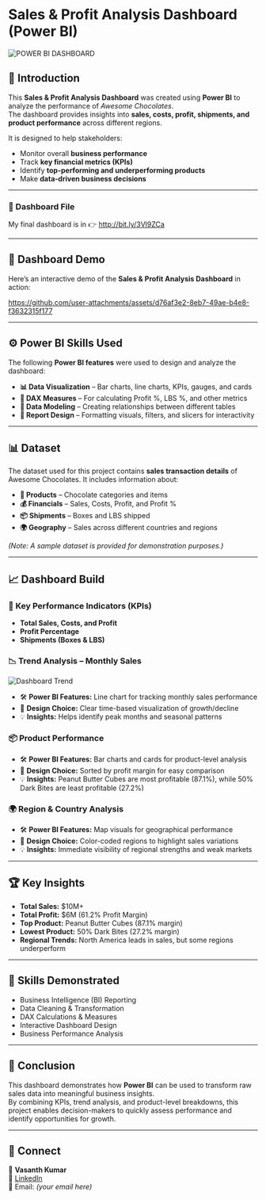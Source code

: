 # Sales & Profit Analysis Dashboard (Power BI)

![POWER BI DASHBOARD](https://github.com/user-attachments/assets/2d17e89b-4032-4189-b46f-8b4c9fea4889)

## 📌 Introduction
This **Sales & Profit Analysis Dashboard** was created using **Power BI** to analyze the performance of *Awesome Chocolates*.  
The dashboard provides insights into **sales, costs, profit, shipments, and product performance** across different regions.  

It is designed to help stakeholders:
- Monitor overall **business performance**  
- Track **key financial metrics (KPIs)**  
- Identify **top-performing and underperforming products**  
- Make **data-driven business decisions**  

---

### 📂 Dashboard File
My final dashboard is in 👉 http://bit.ly/3Vl9ZCa

---

## 🎥 Dashboard Demo

Here’s an interactive demo of the **Sales & Profit Analysis Dashboard** in action:  

https://github.com/user-attachments/assets/d76af3e2-8eb7-49ae-b4e8-f3632315f177

---
## ⚙️ Power BI Skills Used
The following **Power BI features** were used to design and analyze the dashboard:

- **📊 Data Visualization** – Bar charts, line charts, KPIs, gauges, and cards  
- **🧮 DAX Measures** – For calculating Profit %, LBS %, and other metrics  
- **🔗 Data Modeling** – Creating relationships between different tables  
- **🎨 Report Design** – Formatting visuals, filters, and slicers for interactivity  

---

## 📊 Dataset
The dataset used for this project contains **sales transaction details** of Awesome Chocolates. It includes information about:  

- **🍫 Products** – Chocolate categories and items  
- **💰 Financials** – Sales, Costs, Profit, and Profit %  
- **📦 Shipments** – Boxes and LBS shipped  
- **🌍 Geography** – Sales across different countries and regions  

*(Note: A sample dataset is provided for demonstration purposes.)*  

---

## 📈 Dashboard Build

### 🧾 Key Performance Indicators (KPIs)
- **Total Sales, Costs, and Profit**  
- **Profit Percentage**  
- **Shipments (Boxes & LBS)**  

### 📉 Trend Analysis – Monthly Sales
![Dashboard Trend](./images/dashboard_demo.gif)  

- 🛠️ **Power BI Features:** Line chart for tracking monthly sales performance  
- 🎨 **Design Choice:** Clear time-based visualization of growth/decline  
- 💡 **Insights:** Helps identify peak months and seasonal patterns  

### 📦 Product Performance
- 🛠️ **Power BI Features:** Bar charts and cards for product-level analysis  
- 🎨 **Design Choice:** Sorted by profit margin for easy comparison  
- 💡 **Insights:** Peanut Butter Cubes are most profitable (87.1%), while 50% Dark Bites are least profitable (27.2%)  

### 🌍 Region & Country Analysis
- 🛠️ **Power BI Features:** Map visuals for geographical performance  
- 🎨 **Design Choice:** Color-coded regions to highlight sales variations  
- 💡 **Insights:** Immediate visibility of regional strengths and weak markets  

---

## 🏆 Key Insights
- **Total Sales:** $10M+  
- **Total Profit:** $6M (61.2% Profit Margin)  
- **Top Product:** Peanut Butter Cubes (87.1% margin)  
- **Lowest Product:** 50% Dark Bites (27.2% margin)  
- **Regional Trends:** North America leads in sales, but some regions underperform  

---

## 🔑 Skills Demonstrated
- Business Intelligence (BI) Reporting  
- Data Cleaning & Transformation  
- DAX Calculations & Measures  
- Interactive Dashboard Design  
- Business Performance Analysis  

---

## 📌 Conclusion
This dashboard demonstrates how **Power BI** can be used to transform raw sales data into meaningful business insights.  
By combining KPIs, trend analysis, and product-level breakdowns, this project enables decision-makers to quickly assess performance and identify opportunities for growth.  

---

## 🤝 Connect
👤 **Vasanth Kumar**  
🔗 [LinkedIn](https://linkedin.com/in/vasanth-kumark)  
📧 Email: *(your email here)*  
